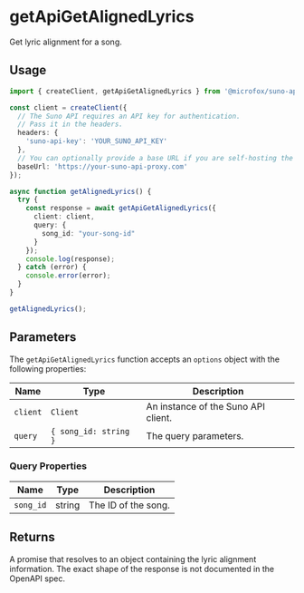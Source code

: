 # getApiGetAlignedLyrics

Get lyric alignment for a song.

## Usage

```typescript
import { createClient, getApiGetAlignedLyrics } from '@microfox/suno-api';

const client = createClient({
  // The Suno API requires an API key for authentication.
  // Pass it in the headers.
  headers: {
    'suno-api-key': 'YOUR_SUNO_API_KEY'
  },
  // You can optionally provide a base URL if you are self-hosting the API
  baseUrl: 'https://your-suno-api-proxy.com'
});

async function getAlignedLyrics() {
  try {
    const response = await getApiGetAlignedLyrics({
      client: client,
      query: {
        song_id: "your-song-id"
      }
    });
    console.log(response);
  } catch (error) {
    console.error(error);
  }
}

getAlignedLyrics();
```

## Parameters

The `getApiGetAlignedLyrics` function accepts an `options` object with the following properties:

| Name     | Type                                     | Description                                |
| -------- | ---------------------------------------- | ------------------------------------------ |
| `client` | `Client`                                 | An instance of the Suno API client.        |
| `query`  | `{ song_id: string }`                    | The query parameters.                      |

### Query Properties

| Name      | Type   | Description |
| --------- | ------ | ----------- |
| `song_id` | string | The ID of the song. |

## Returns

A promise that resolves to an object containing the lyric alignment information. The exact shape of the response is not documented in the OpenAPI spec. 